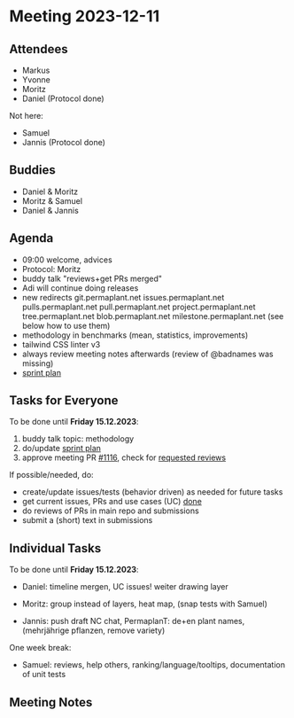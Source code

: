# Meeting 2023-12-11

## Attendees

- Markus
- Yvonne
- Moritz
- Daniel (Protocol done)

Not here:

- Samuel
- Jannis (Protocol done)

## Buddies

- Daniel & Moritz
- Moritz & Samuel
- Daniel & Jannis

## Agenda

- 09:00 welcome, advices
- Protocol: Moritz
- buddy talk "reviews+get PRs merged"
- Adi will continue doing releases
- new redirects git.permaplant.net issues.permaplant.net pulls.permaplant.net pull.permaplant.net project.permaplant.net
  tree.permaplant.net blob.permaplant.net milestone.permaplant.net
  (see below how to use them)
- methodology in benchmarks (mean, statistics, improvements)
- tailwind CSS linter v3
- always review meeting notes afterwards (review of @badnames was missing)
- [sprint plan](https://project.permaplant.net)

## Tasks for Everyone

To be done until **Friday 15.12.2023**:

1. buddy talk topic: methodology
2. do/update [sprint plan](https://project.permaplant.net)
3. approve meeting PR [#1116](https://pull.permaplant.net/1116/files),
   check for [requested reviews](https://pulls.permaplant.net/?q=is%3Aopen+user-review-requested%3A%40me)

If possible/needed, do:

- create/update issues/tests (behavior driven) as needed for future tasks
- get current issues, PRs and use cases (UC) [done](../usecases/README.md)
- do reviews of PRs in main repo and submissions
- submit a (short) text in submissions

## Individual Tasks

To be done until **Friday 15.12.2023**:

- Daniel: timeline mergen, UC issues! weiter drawing layer
- Moritz: group instead of layers, heat map, (snap tests with Samuel)

- Jannis: push draft NC chat, PermaplanT: de+en plant names, (mehrjährige pflanzen, remove variety)

One week break:

- Samuel: reviews, help others, ranking/language/tooltips, documentation of unit tests

## Meeting Notes
